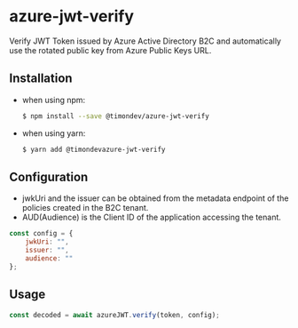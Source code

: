 # azure-jwt-verify

Verify JWT Token issued by Azure Active Directory B2C and automatically use the rotated public key from Azure Public Keys URL.

## Installation

* when using npm:
  ```sh 
  $ npm install --save @timondev/azure-jwt-verify
  ```

* when using yarn:
  ```sh
  $ yarn add @timondevazure-jwt-verify
  ```

## Configuration

* jwkUri and the issuer can be obtained from the metadata endpoint of the policies created in the B2C tenant.
* AUD(Audience) is the Client ID of the application accessing the tenant.

```javascript
const config = {
    jwkUri: "",
    issuer: "",
    audience: ""
};
```

## Usage

```javascript
const decoded = await azureJWT.verify(token, config);
```
